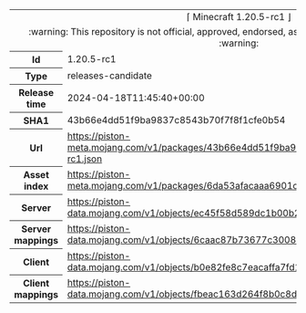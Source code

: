 <html><table>
<tr><td colspan="2" align="center"><img width="0" height="0"><br/>⌈ Minecraft 1.20.5-rc1 ⌋<br/><img width="0" height="0"></td></tr>
<tr><td colspan="2" align="center"><img width="0" height="0"><br/>
:warning: This repository is not official, approved, endorsed, associated or connected with Mojang :warning:
<br/><img width="0" height="0"></td></tr>
<tr><th>Id</th><td>1.20.5-rc1</td></tr>
<tr><th>Type</th><td>releases-candidate</td></tr>
<tr><th>Release time</th><td>2024-04-18T11:45:40+00:00</td></tr>
<tr><th>SHA1</th><td>43b66e4dd51f9ba9837c8543b70f7f8f1cfe0b54</td></tr>
<tr><th>Url</th><td><a href="https://piston-meta.mojang.com/v1/packages/43b66e4dd51f9ba9837c8543b70f7f8f1cfe0b54/1.20.5-rc1.json">https://piston-meta.mojang.com/v1/packages/43b66e4dd51f9ba9837c8543b70f7f8f1cfe0b54/1.20.5-rc1.json</a></td></tr>
<tr><th>Asset index</th><td><a href="https://piston-meta.mojang.com/v1/packages/6da53afacaaa6901c231366c02ed4820846a0f9c/16.json">https://piston-meta.mojang.com/v1/packages/6da53afacaaa6901c231366c02ed4820846a0f9c/16.json</a></td></tr>
<tr><th>Server</th><td><a href="https://piston-data.mojang.com/v1/objects/ec45f58d589dc1b00b25c6798dd10d2af70867e5/server.jar">https://piston-data.mojang.com/v1/objects/ec45f58d589dc1b00b25c6798dd10d2af70867e5/server.jar</a></td></tr>
<tr><th>Server mappings</th><td><a href="https://piston-data.mojang.com/v1/objects/6caac87b73677c3008248abe12ecbd74f667927c/server.txt">https://piston-data.mojang.com/v1/objects/6caac87b73677c3008248abe12ecbd74f667927c/server.txt</a></td></tr>
<tr><th>Client</th><td><a href="https://piston-data.mojang.com/v1/objects/b0e82fe8c7eacaffa7fd1ecfaa72148df80aca6c/client.jar">https://piston-data.mojang.com/v1/objects/b0e82fe8c7eacaffa7fd1ecfaa72148df80aca6c/client.jar</a></td></tr>
<tr><th>Client mappings</th><td><a href="https://piston-data.mojang.com/v1/objects/fbeac163d264f8b0c8d2d9414a37cd8f302ccf99/client.txt">https://piston-data.mojang.com/v1/objects/fbeac163d264f8b0c8d2d9414a37cd8f302ccf99/client.txt</a></td></tr>
</table></html>